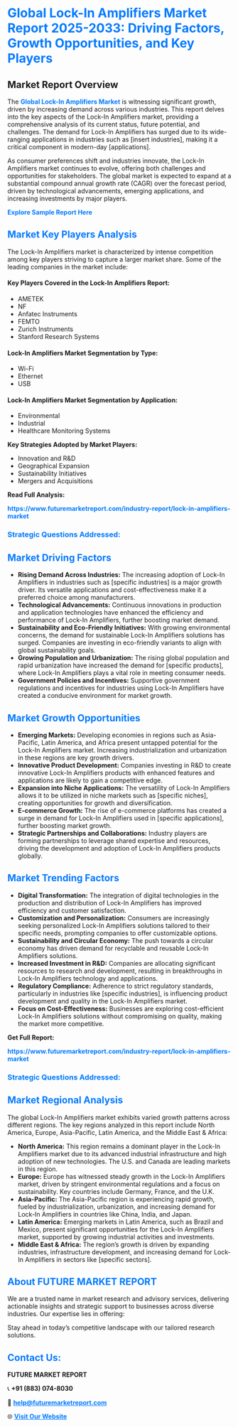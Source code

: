 <h1 style="color: #007BFF;">Global Lock-In Amplifiers Market Report 2025-2033: Driving Factors, Growth Opportunities, and Key Players</h1>

<section id="overview">
<h2>Market Report Overview</h2>
<p>The <a href="https://www.futuremarketreport.com/industry-report/lock-in-amplifiers-market" style="color: #007BFF; text-decoration: none;"><strong>Global Lock-In Amplifiers Market</strong></a> is witnessing significant growth, driven by increasing demand across various industries. This report delves into the key aspects of the Lock-In Amplifiers market, providing a comprehensive analysis of its current status, future potential, and challenges. The demand for Lock-In Amplifiers has surged due to its wide-ranging applications in industries such as [insert industries], making it a critical component in modern-day [applications].</p>
<p>As consumer preferences shift and industries innovate, the Lock-In Amplifiers market continues to evolve, offering both challenges and opportunities for stakeholders. The global market is expected to expand at a substantial compound annual growth rate (CAGR) over the forecast period, driven by technological advancements, emerging applications, and increasing investments by major players.</p>
</section>

<section id="overview">
<p><a href="https://www.futuremarketreport.com/request-sample/reportId=76392" style="color: #007BFF; text-decoration: none;"><strong>Explore Sample Report Here</strong></a></p>
</section>

<section id="key-players">
<h2 style="color: #007BFF;">Market Key Players Analysis</h2>
<p>The Lock-In Amplifiers market is characterized by intense competition among key players striving to capture a larger market share. Some of the leading companies in the market include:</p>
<h4>Key Players Covered in the Lock-In Amplifiers Report:</h4>
<ul><li>AMETEK</li><li>NF</li><li>Anfatec Instruments</li><li>FEMTO</li><li>Zurich Instruments</li><li>Stanford Research Systems</li></ul>
<h4>Lock-In Amplifiers Market Segmentation by Type:</h4>
<ul><li>Wi-Fi</li><li>Ethernet</li><li>USB</li></ul>

<h4>Lock-In Amplifiers Market Segmentation by Application:</h4>
<ul><li>Environmental</li><li>Industrial</li><li>Healthcare Monitoring Systems</li></ul>
<p><strong>Key Strategies Adopted by Market Players:</strong></p>
<ul>
<li>Innovation and R&D</li>
<li>Geographical Expansion</li>
<li>Sustainability Initiatives</li>
<li>Mergers and Acquisitions</li>
</ul>
</section>

<section>
<p><strong>Read Full Analysis: </strong></p><a href="https://www.futuremarketreport.com/industry-report/lock-in-amplifiers-market" style="color: #007BFF; text-decoration: none;"><strong>https://www.futuremarketreport.com/industry-report/lock-in-amplifiers-market</strong></a>
<h3 style="color: #007BFF;">Strategic Questions Addressed:</h3>
</section>

<section id="driving-factors">
<h2 style="color: #007BFF;">Market Driving Factors</h2>
<ul>
<li><strong>Rising Demand Across Industries:</strong> The increasing adoption of Lock-In Amplifiers in industries such as [specific industries] is a major growth driver. Its versatile applications and cost-effectiveness make it a preferred choice among manufacturers.</li>
<li><strong>Technological Advancements:</strong> Continuous innovations in production and application technologies have enhanced the efficiency and performance of Lock-In Amplifiers, further boosting market demand.</li>
<li><strong>Sustainability and Eco-Friendly Initiatives:</strong> With growing environmental concerns, the demand for sustainable Lock-In Amplifiers solutions has surged. Companies are investing in eco-friendly variants to align with global sustainability goals.</li>
<li><strong>Growing Population and Urbanization:</strong> The rising global population and rapid urbanization have increased the demand for [specific products], where Lock-In Amplifiers plays a vital role in meeting consumer needs.</li>
<li><strong>Government Policies and Incentives:</strong> Supportive government regulations and incentives for industries using Lock-In Amplifiers have created a conducive environment for market growth.</li>
</ul>
</section>

<section id="growth-opportunities">
<h2 style="color: #007BFF;">Market Growth Opportunities</h2>
<ul>
<li><strong>Emerging Markets:</strong> Developing economies in regions such as Asia-Pacific, Latin America, and Africa present untapped potential for the Lock-In Amplifiers market. Increasing industrialization and urbanization in these regions are key growth drivers.</li>
<li><strong>Innovative Product Development:</strong> Companies investing in R&D to create innovative Lock-In Amplifiers products with enhanced features and applications are likely to gain a competitive edge.</li>
<li><strong>Expansion into Niche Applications:</strong> The versatility of Lock-In Amplifiers allows it to be utilized in niche markets such as [specific niches], creating opportunities for growth and diversification.</li>
<li><strong>E-commerce Growth:</strong> The rise of e-commerce platforms has created a surge in demand for Lock-In Amplifiers used in [specific applications], further boosting market growth.</li>
<li><strong>Strategic Partnerships and Collaborations:</strong> Industry players are forming partnerships to leverage shared expertise and resources, driving the development and adoption of Lock-In Amplifiers products globally.</li>
</ul>
</section>

<section id="trending-factors">
<h2 style="color: #007BFF;">Market Trending Factors</h2>
<ul>
<li><strong>Digital Transformation:</strong> The integration of digital technologies in the production and distribution of Lock-In Amplifiers has improved efficiency and customer satisfaction.</li>
<li><strong>Customization and Personalization:</strong> Consumers are increasingly seeking personalized Lock-In Amplifiers solutions tailored to their specific needs, prompting companies to offer customizable options.</li>
<li><strong>Sustainability and Circular Economy:</strong> The push towards a circular economy has driven demand for recyclable and reusable Lock-In Amplifiers solutions.</li>
<li><strong>Increased Investment in R&D:</strong> Companies are allocating significant resources to research and development, resulting in breakthroughs in Lock-In Amplifiers technology and applications.</li>
<li><strong>Regulatory Compliance:</strong> Adherence to strict regulatory standards, particularly in industries like [specific industries], is influencing product development and quality in the Lock-In Amplifiers market.</li>
<li><strong>Focus on Cost-Effectiveness:</strong> Businesses are exploring cost-efficient Lock-In Amplifiers solutions without compromising on quality, making the market more competitive.</li>
</ul>
</section>

<section>
<p><strong>Get Full Report: </strong></p><a href="https://www.futuremarketreport.com/industry-report/lock-in-amplifiers-market" style="color: #007BFF; text-decoration: none;"><strong>https://www.futuremarketreport.com/industry-report/lock-in-amplifiers-market</strong></a>
<h3 style="color: #007BFF;">Strategic Questions Addressed:</h3>
</section>


<section id="regional-analysis">
<h2 style="color: #007BFF;">Market Regional Analysis</h2>
<p>The global Lock-In Amplifiers market exhibits varied growth patterns across different regions. The key regions analyzed in this report include North America, Europe, Asia-Pacific, Latin America, and the Middle East & Africa:</p>
<ul>
<li><strong>North America:</strong> This region remains a dominant player in the Lock-In Amplifiers market due to its advanced industrial infrastructure and high adoption of new technologies. The U.S. and Canada are leading markets in this region.</li>
<li><strong>Europe:</strong> Europe has witnessed steady growth in the Lock-In Amplifiers market, driven by stringent environmental regulations and a focus on sustainability. Key countries include Germany, France, and the U.K.</li>
<li><strong>Asia-Pacific:</strong> The Asia-Pacific region is experiencing rapid growth, fueled by industrialization, urbanization, and increasing demand for Lock-In Amplifiers in countries like China, India, and Japan.</li>
<li><strong>Latin America:</strong> Emerging markets in Latin America, such as Brazil and Mexico, present significant opportunities for the Lock-In Amplifiers market, supported by growing industrial activities and investments.</li>
<li><strong>Middle East & Africa:</strong> The region’s growth is driven by expanding industries, infrastructure development, and increasing demand for Lock-In Amplifiers in sectors like [specific sectors].</li>
</ul>
</section>

<footer>
<h2 style="color: #007BFF;">About FUTURE MARKET REPORT</h2>
<p>We are a trusted name in market research and advisory services, delivering actionable insights and strategic support to businesses across diverse industries. Our expertise lies in offering:</p>

<p>Stay ahead in today’s competitive landscape with our tailored research solutions.</p>

<h2 style="color: #007BFF;">Contact Us:</h2>
<p><strong>FUTURE MARKET REPORT</strong></p>
<p>📞 <strong>+91 (883) 074-8030</strong></p>
<p>📧 <strong><a href="mailto:help@futuremarketreport.com" style="color: #007BFF;">help@futuremarketreport.com</a></strong></p>
<p>🌐 <strong><a href="https://www.futuremarketreport.com/" style="color: #007BFF;">Visit Our Website</a></strong></p>
</footer>